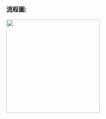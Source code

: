 ### 流程圖:

<img src='https://raw.githubusercontent.com/OPlobo/Learning/master/HW3/Untitled%20Diagram.jpg' height=250 weight =250>
